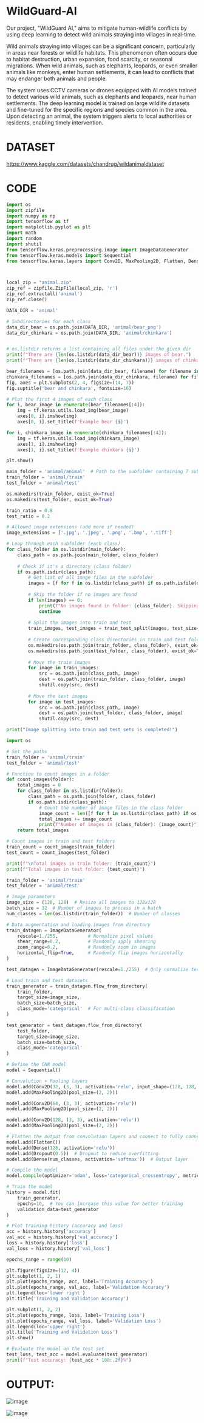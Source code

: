 # WildGuard-AI
Our project, "WildGuard AI," aims to mitigate human-wildlife conflicts by using deep learning to detect wild animals straying into villages in real-time.


Wild animals straying into villages can be a significant concern, particularly in areas near forests or wildlife habitats. This phenomenon often occurs due to habitat destruction, urban expansion, food scarcity, or seasonal migrations. When wild animals, such as elephants, leopards, or even smaller animals like monkeys, enter human settlements, it can lead to conflicts that may endanger both animals and people.

The system uses CCTV cameras or drones equipped with AI models trained to detect various wild animals, such as elephants and leopards, near human settlements. The deep learning model is trained on large wildlife datasets and fine-tuned for the specific regions and species common in the area. Upon detecting an animal, the system triggers alerts to local authorities or residents, enabling timely intervention.


# DATASET

https://www.kaggle.com/datasets/chandrug/wildanimaldataset

# CODE

```python
import os
import zipfile
import numpy as np
import tensorflow as tf
import matplotlib.pyplot as plt
import math
import random
import shutil
from tensorflow.keras.preprocessing.image import ImageDataGenerator
from tensorflow.keras.models import Sequential
from tensorflow.keras.layers import Conv2D, MaxPooling2D, Flatten, Dense, Dropout



local_zip = "animal.zip"
zip_ref = zipfile.ZipFile(local_zip, 'r')
zip_ref.extractall('animal')
zip_ref.close()

DATA_DIR = 'animal'

# Subdirectories for each class
data_dir_bear = os.path.join(DATA_DIR, 'animal/bear_png')
data_dir_chinkara = os.path.join(DATA_DIR, 'animal/chinkara')


# os.listdir returns a list containing all files under the given dir
print(f"There are {len(os.listdir(data_dir_bear))} images of bear.")
print(f"There are {len(os.listdir(data_dir_chinkara))} images of chinkara.")

bear_filenames = [os.path.join(data_dir_bear, filename) for filename in os.listdir(data_dir_bear)]
chinkara_filenames = [os.path.join(data_dir_chinkara, filename) for filename in os.listdir(data_dir_chinkara)]
fig, axes = plt.subplots(2, 4, figsize=(14, 7))
fig.suptitle('bear and chinkara', fontsize=16)

# Plot the first 4 images of each class
for i, bear_image in enumerate(bear_filenames[:4]):
    img = tf.keras.utils.load_img(bear_image)
    axes[0, i].imshow(img)
    axes[0, i].set_title(f'Example bear {i}')

for i, chinkara_image in enumerate(chinkara_filenames[:4]):
    img = tf.keras.utils.load_img(chinkara_image)
    axes[1, i].imshow(img)
    axes[1, i].set_title(f'Example chinkara {i}')

plt.show()

main_folder = 'animal/animal'  # Path to the subfolder containing 7 subdirectories
train_folder = 'animal/train'
test_folder = 'animal/test'

os.makedirs(train_folder, exist_ok=True)
os.makedirs(test_folder, exist_ok=True)

train_ratio = 0.8  
test_ratio = 0.2

# Allowed image extensions (add more if needed)
image_extensions = ['.jpg', '.jpeg', '.png', '.bmp', '.tiff']

# Loop through each subfolder (each class)
for class_folder in os.listdir(main_folder):
    class_path = os.path.join(main_folder, class_folder)
    
    # Check if it's a directory (class folder)
    if os.path.isdir(class_path):
        # Get list of all image files in the subfolder
        images = [f for f in os.listdir(class_path) if os.path.isfile(os.path.join(class_path, f)) and os.path.splitext(f)[1].lower() in image_extensions]
        
        # Skip the folder if no images are found
        if len(images) == 0:
            print(f"No images found in folder: {class_folder}. Skipping...")
            continue
        
        # Split the images into train and test
        train_images, test_images = train_test_split(images, test_size=test_ratio, random_state=42)
        
        # Create corresponding class directories in train and test folders
        os.makedirs(os.path.join(train_folder, class_folder), exist_ok=True)
        os.makedirs(os.path.join(test_folder, class_folder), exist_ok=True)
        
        # Move the train images
        for image in train_images:
            src = os.path.join(class_path, image)
            dest = os.path.join(train_folder, class_folder, image)
            shutil.copy(src, dest)
        
        # Move the test images
        for image in test_images:
            src = os.path.join(class_path, image)
            dest = os.path.join(test_folder, class_folder, image)
            shutil.copy(src, dest)

print("Image splitting into train and test sets is completed!")

import os

# Set the paths
train_folder = 'animal/train'
test_folder = 'animal/test'

# Function to count images in a folder
def count_images(folder):
    total_images = 0
    for class_folder in os.listdir(folder):
        class_path = os.path.join(folder, class_folder)
        if os.path.isdir(class_path):
            # Count the number of image files in the class folder
            image_count = len([f for f in os.listdir(class_path) if os.path.isfile(os.path.join(class_path, f))])
            total_images += image_count
            print(f"Number of images in {class_folder}: {image_count}")
    return total_images

# Count images in train and test folders
train_count = count_images(train_folder)
test_count = count_images(test_folder)

print(f"\nTotal images in train folder: {train_count}")
print(f"Total images in test folder: {test_count}")

train_folder = 'animal/train'
test_folder = 'animal/test'

# Image parameters
image_size = (128, 128)  # Resize all images to 128x128
batch_size = 32  # Number of images to process in a batch
num_classes = len(os.listdir(train_folder))  # Number of classes

# Data augmentation and loading images from directory
train_datagen = ImageDataGenerator(
    rescale=1./255,           # Normalize pixel values
    shear_range=0.2,          # Randomly apply shearing
    zoom_range=0.2,           # Randomly zoom in images
    horizontal_flip=True,     # Randomly flip images horizontally
)

test_datagen = ImageDataGenerator(rescale=1./255)  # Only normalize test images

# Load train and test datasets
train_generator = train_datagen.flow_from_directory(
    train_folder,
    target_size=image_size,
    batch_size=batch_size,
    class_mode='categorical'  # For multi-class classification
)

test_generator = test_datagen.flow_from_directory(
    test_folder,
    target_size=image_size,
    batch_size=batch_size,
    class_mode='categorical'
)

# Define the CNN model
model = Sequential()

# Convolution + Pooling layers
model.add(Conv2D(32, (3, 3), activation='relu', input_shape=(128, 128, 3)))
model.add(MaxPooling2D(pool_size=(2, 2)))

model.add(Conv2D(64, (3, 3), activation='relu'))
model.add(MaxPooling2D(pool_size=(2, 2)))

model.add(Conv2D(128, (3, 3), activation='relu'))
model.add(MaxPooling2D(pool_size=(2, 2)))

# Flatten the output from convolution layers and connect to fully connected layers
model.add(Flatten())
model.add(Dense(128, activation='relu'))
model.add(Dropout(0.5))  # Dropout to reduce overfitting
model.add(Dense(num_classes, activation='softmax'))  # Output layer

# Compile the model
model.compile(optimizer='adam', loss='categorical_crossentropy', metrics=['accuracy'])

# Train the model
history = model.fit(
    train_generator,
    epochs=10,  # You can increase this value for better training
    validation_data=test_generator
)

# Plot training history (accuracy and loss)
acc = history.history['accuracy']
val_acc = history.history['val_accuracy']
loss = history.history['loss']
val_loss = history.history['val_loss']

epochs_range = range(10)

plt.figure(figsize=(12, 4))
plt.subplot(1, 2, 1)
plt.plot(epochs_range, acc, label='Training Accuracy')
plt.plot(epochs_range, val_acc, label='Validation Accuracy')
plt.legend(loc='lower right')
plt.title('Training and Validation Accuracy')

plt.subplot(1, 2, 2)
plt.plot(epochs_range, loss, label='Training Loss')
plt.plot(epochs_range, val_loss, label='Validation Loss')
plt.legend(loc='upper right')
plt.title('Training and Validation Loss')
plt.show()

# Evaluate the model on the test set
test_loss, test_acc = model.evaluate(test_generator)
print(f"Test accuracy: {test_acc * 100:.2f}%")


```

# OUTPUT:

![image](https://github.com/user-attachments/assets/53d1f95b-b418-4f37-9f71-b2fa6fdec136)

![image](https://github.com/user-attachments/assets/ae52c6c4-c404-4ef6-991e-77ca01a2f3b7)

